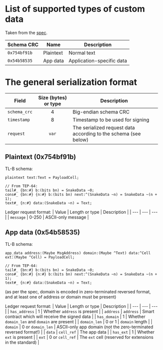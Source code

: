 # List of supported types of custom data

Taken from the [spec](https://github.com/oleganza/TEPs/blob/datasig/text/0000-data-signatures.md#standard-schema-versions).

| Schema CRC | Name | Description |
| --- | --- | --- |
| `0x754bf91b` | Plaintext | Normal text |
| `0x54b58535` | App data | Application-specific data |

# The general serialization format

| Field | Size (bytes) or type | Description |
| --- | :---: | --- |
| `schema_crc` | 4 | Big-endian schema CRC |
| `timestamp` | 8 | Timestamp to be used for signing |
| `request` | `var` | The serialized request data according to the schema (see below) |

## Plaintext (0x754bf91b)

TL-B schema:
```
plaintext text:Text = PayloadCell;

// From TEP-64:
tail#_ {bn:#} b:(bits bn) = SnakeData ~0;
cons#_ {bn:#} {n:#} b:(bits bn) next:^(SnakeData ~n) = SnakeData ~(n + 1);
text#_ {n:#} data:(SnakeData ~n) = Text;
```

Ledger request format:
| Value | Length or type | Description |
| --- | --- | --- |
| `message` | 0-250 | ASCII-only message |

## App data (0x54b58535)

TL-B schema:
```
app_data address:(Maybe MsgAddress) domain:(Maybe ^Text) data:^Cell ext:(Maybe ^Cell) = PayloadCell;

// From TEP-64:
tail#_ {bn:#} b:(bits bn) = SnakeData ~0;
cons#_ {bn:#} {n:#} b:(bits bn) next:^(SnakeData ~n) = SnakeData ~(n + 1);
text#_ {n:#} data:(SnakeData ~n) = Text;
```
(as per the spec, domain is encoded in zero-terminated reversed format, and at least one of address or domain must be present)

Ledger request format:
| Value | Length or type | Description |
| --- | --- | --- |
| `has_address` | 1 | Whether `address` is present |
| `address` | `address` | Smart contract which will receive the signed data |
| `has_domain` | 1 | Whether `domain_len` and `domain` are present |
| `domain_len` | 0 or 1 | `domain` length |
| `domain` | 0 or `domain_len` | ASCII-only app domain (not the zero-terminated reversed format!) |
| `data` | `cell_ref` | The app data |
| `has_ext` | 1 | Whether `ext` is present |
| `ext` | 0 or `cell_ref` | The `ext` cell (reserved for extensions in the standard) |
